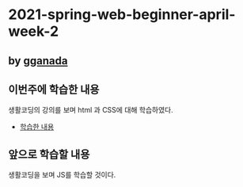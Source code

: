 # 2021-spring-web-beginner-april-week-2

## by [gganada](https://github.com/gganada)

## 이번주에 학습한 내용
 생활코딩의 강의를 보며 html 과 CSS에 대해 학습하였다.
 - [학습한 내용](https://gganada.github.io/JH_WebStudy/)

## 앞으로 학습할 내용
 생활코딩을 보며 JS를 학습할 것이다.
